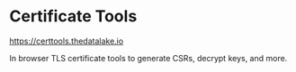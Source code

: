 # Certificate Tools

https://certtools.thedatalake.io

In browser TLS certificate tools to generate CSRs, decrypt keys, and more.
